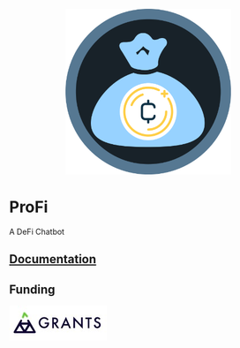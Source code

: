 <p align="center">
  <img src="./img/profi_logo.png" alt="ProFi logo" width="300" height="300">
</p>

# ProFi
A DeFi Chatbot

## [Documentation](https://github.com/abhi3700/ProFi/wiki)

## Funding
![](./img/gitcoin_grants.jpg)
